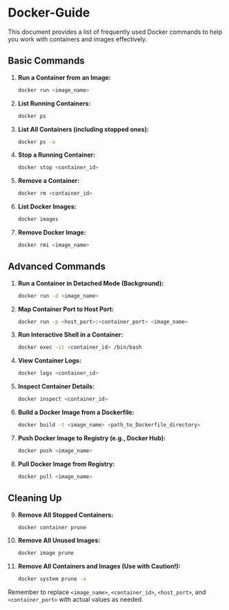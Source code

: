 # Docker-Guide

This document provides a list of frequently used Docker commands to help you work with containers and images effectively.

## Basic Commands

1. **Run a Container from an Image:**
   ```bash
   docker run <image_name>
   ```

2. **List Running Containers:**
   ```bash
   docker ps
   ```

3. **List All Containers (including stopped ones):**
   ```bash
   docker ps -a
   ```

4. **Stop a Running Container:**
   ```bash
   docker stop <container_id>
   ```

5. **Remove a Container:**
   ```bash
   docker rm <container_id>
   ```

6. **List Docker Images:**
   ```bash
   docker images
   ```

7. **Remove Docker Image:**
   ```bash
   docker rmi <image_name>
   ```

## Advanced Commands

1. **Run a Container in Detached Mode (Background):**
   ```bash
   docker run -d <image_name>
   ```

2. **Map Container Port to Host Port:**
   ```bash
   docker run -p <host_port>:<container_port> <image_name>
   ```

3. **Run Interactive Shell in a Container:**
    ```bash
    docker exec -it <container_id> /bin/bash
    ```

4. **View Container Logs:**
    ```bash
    docker logs <container_id>
    ```

5. **Inspect Container Details:**
    ```bash
    docker inspect <container_id>
    ```

6. **Build a Docker Image from a Dockerfile:**
    ```bash
    docker build -t <image_name> <path_to_Dockerfile_directory>
    ```

7. **Push Docker Image to Registry (e.g., Docker Hub):**
    ```bash
    docker push <image_name>
    ```

8. **Pull Docker Image from Registry:**
    ```bash
    docker pull <image_name>
    ```

## Cleaning Up

9. **Remove All Stopped Containers:**
    ```bash
    docker container prune
    ```

10. **Remove All Unused Images:**
    ```bash
    docker image prune
    ```

18. **Remove All Containers and Images (Use with Caution!):**
    ```bash
    docker system prune -a
    ```

Remember to replace `<image_name>`, `<container_id>`, `<host_port>`, and `<container_port>` with actual values as needed.
